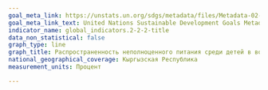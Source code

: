 ```yaml
---
goal_meta_link: https://unstats.un.org/sdgs/metadata/files/Metadata-02-02-02a.pdf
goal_meta_link_text: United Nations Sustainable Development Goals Metadata (pdf 232kB)
indicator_name: global_indicators.2-2-2-title
data_non_statistical: false
graph_type: line
graph_title: Распространенность неполноценного питания среди детей в возрасте до пяти лет в разбивке по виду (истощение или ожирение)
national_geographical_coverage: Кыргызская Республика
measurement_units: Процент

---
```

